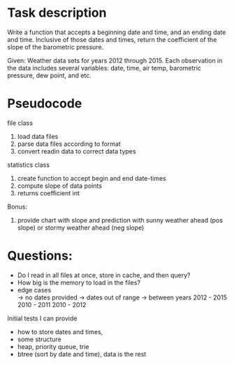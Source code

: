 # Task description

Write a function that accepts a beginning date and time, 
and an ending date and time. Inclusive of those dates and times,
return the coefficient of the slope of the barometric pressure.

Given: Weather data sets for years 2012 through 2015. Each observation
in the data includes several variables: date, time, air temp, barometric
pressure, dew point, and etc.

# Pseudocode

file class
1. load data files
2. parse data files according to format
3. convert readin data to correct data types

statistics class
1. create function to accept begin and end date-times
2. compute slope of data points
3. returns coefficient int

Bonus:
1. provide chart with slope and prediction with sunny weather ahead (pos slope)
or stormy weather ahead (neg slope)


# Questions:
- Do I read in all files at once, store in cache, and then query?
- How big is the memory to load in the files?
- edge cases  
-> no dates provided
-> dates out of range
-> between years
2012 - 2015
2010 - 2011
2010 - 2012

Initial tests I can provide

- how to store dates and times,
- some structure
- heap, priority queue, trie
- btree (sort by date and time), data is the rest

